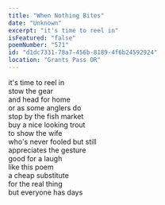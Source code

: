 ```yaml
---
title: "When Nothing Bites"
date: "Unknown"
excerpt: "it's time to reel in"
isFeatured: "false"
poemNumber: "571"
id: "d1dc7331-78a7-456b-8189-4f6b24592924"
location: "Grants Pass OR"
---
```


it's time to reel in  
stow the gear  
and head for home  
or as some anglers do  
stop by the fish market  
buy a nice looking trout  
to show the wife  
who's never fooled but still  
appreciates the gesture  
good for a laugh  
like this poem  
a cheap substitute  
for the real thing  
but everyone has days
